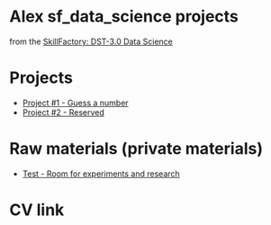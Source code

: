 # Alex sf_data_science projects

from the [SkillFactory: DST-3.0 Data Science](https://skillfactory.ru/data-science)

# Projects

* [Project #1 - Guess a number](https://github.com/Alex010alex/sf_data_science/tree/main/Project_0)
* [Project #2 - Reserved]()

# Raw materials (private materials)

* [Test - Room for experiments and research](https://github.com/Alex010alex/sf_data_science/tree/main/Test)

# CV link